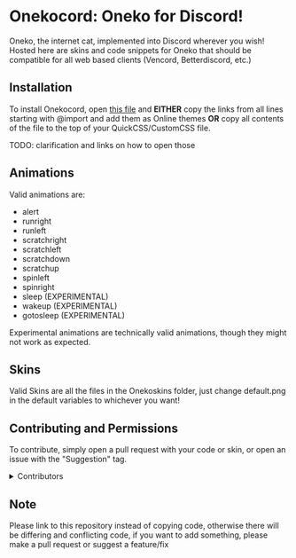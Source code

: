 # Onekocord: Oneko for Discord!

Oneko, the internet cat, implemented into Discord wherever you wish! 
Hosted here are skins and code snippets for Oneko that should be compatible for all web based clients (Vencord, Betterdiscord, etc.)

## Installation

To install Onekocord, open [this file](https://github.com/onekocord/onekocord/blob/main/onekocord.theme.css) and **EITHER** copy the links from all lines starting with @import and add them as Online themes **OR** copy all contents of the file to the top of your QuickCSS/CustomCSS file.

TODO: clarification and links on how to open those

## Animations

Valid animations are:
  - alert
  - runright
  - runleft
  - scratchright
  - scratchleft
  - scratchdown
  - scratchup
  - spinleft
  - spinright
  - sleep (EXPERIMENTAL)
  - wakeup (EXPERIMENTAL)
  - gotosleep (EXPERIMENTAL)

Experimental animations are technically valid animations, though they might not work as expected.

## Skins

Valid Skins are all the files in the Onekoskins folder, just change default.png in the default variables to whichever you want!

## Contributing and Permissions

To contribute, simply open a pull request with your code or skin, or open an issue with the "Suggestion" tag.
<details>
<summary>Contributors</summary>

  -  [KrystalSkull](https://github.com/KrstlSkll69)

  -  [LuSaffi](https://github.com/LuSaffi)

  -  [WZhengJie99](https://github.com/WZhengJie99)


</details>

## Note

Please link to this repository instead of copying code, otherwise there will be differing and conflicting code, if you want to add something, please make a pull request or suggest a feature/fix